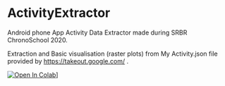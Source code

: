 # ActivityExtractor
Android phone App Activity Data Extractor made during SRBR ChronoSchool 2020.

Extraction and Basic visualisation (raster plots) from My Activity.json file provided by https://takeout.google.com/ .

[![Open In Colab](https://colab.research.google.com/assets/colab-badge.svg)](https://colab.research.google.com/github/invisilico/ActivityExtractor/blob/master/Activity_Extractor.ipynb)]
